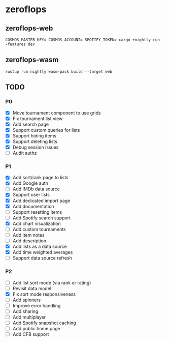 # zeroflops
## zeroflops-web
```
COSMOS_MASTER_KEY= COSMOS_ACCOUNT= SPOTIFY_TOKEN= cargo +nightly run --features dev
```
## zeroflops-wasm
```
rustup run nightly wasm-pack build --target web
```
## TODO
### P0
- [x] Move tournament component to use grids
- [x] Fix tournament list view
- [x] Add search page
- [x] Support custom queries for lists
- [x] Support hiding items
- [x] Support deleting lists
- [x] Debug session issues
- [ ] Audit authz
### P1
- [x] Add sort/rank page to lists
- [x] Add Google auth
- [ ] Add IMDb data source
- [x] Support user lists
- [x] Add dedicated import page
- [x] Add documentation
- [ ] Support resetting items
- [ ] Add Spotify search support
- [x] Add chart visualization
- [ ] Add custom tournaments
- [ ] Add item notes
- [ ] Add description
- [x] Add lists as a data source
- [x] Add time weighted averages
- [ ] Support data source refresh
### P2
- [ ] Add list sort mode (via rank or rating)
- [ ] Revisit data model
- [x] Fix sort mode responsiveness
- [ ] Add spinners
- [ ] Improve error handling
- [ ] Add sharing
- [ ] Add multiplayer
- [ ] Add Spotify snapshot caching 
- [ ] Add public home page
- [ ] Add CFB support 
